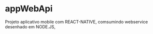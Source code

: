 # appWebApi
Projeto aplicativo mobile com REACT-NATIVE, comsumindo webservice desenhado em NODE.JS, 
